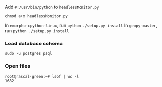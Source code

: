 Add `#!/usr/bin/python` to `headlessMonitor.py`

`chmod a+x headlessMonitor.py`

In `emorpho-cpython-linux`, run `python ./setup.py install`
In `geopy-master`, run `python ./setup.py install`

### Load database schema ###

    sudo -u postgres psql

### Open files ###

    root@rascal-green:~# lsof | wc -l
    1682
